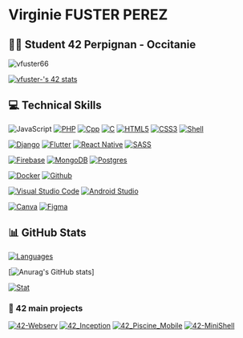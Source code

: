 # Virginie FUSTER PEREZ

## 👩‍🎓 Student 42 Perpignan - Occitanie

<p align="left"> <img src="https://komarev.com/ghpvc/?username=vfuster66&label=Profile%20views&color=0e75b6&style=flat" alt="vfuster66" /> </p>

[![vfuster-'s 42 stats](https://badge.mediaplus.ma/darkgray/vfuster-?1337Badge=off&UM6P=off)](https://github.com/oakoudad/badge42)

## 💻 Technical Skills
![JavaScript](https://img.shields.io/badge/javascript-%23323330.svg?style=for-the-badge&logo=javascript&logoColor=%23F7DF1E)
[![PHP](https://img.shields.io/badge/php-%23777BB4.svg?style=for-the-badge&logo=php&logoColor=white)](https://github.com/vfuster66)
[![Cpp](https://img.shields.io/badge/c++-%2300599C.svg?style=for-the-badge&logo=c%2B%2B&logoColor=white)](https://github.com/vfuster66)
[![C](https://img.shields.io/badge/c-%2300599C.svg?style=for-the-badge&logo=c&logoColor=white&color=blue)](https://github.com/vfuster66)
[![HTML5](https://img.shields.io/badge/html5-%23E34F26.svg?style=for-the-badge&logo=html5&logoColor=white)](https://github.com/vfuster66)
[![CSS3](https://img.shields.io/badge/css3-%231572B6.svg?style=for-the-badge&logo=css3&logoColor=white)](https://github.com/vfuster66)
[![Shell](https://img.shields.io/badge/shell_script-%23121011.svg?style=for-the-badge&logo=gnu-bash&logoColor=white)](https://github.com/vfuster66)

[![Django](https://img.shields.io/badge/django-%23092E20.svg?style=for-the-badge&logo=django&logoColor=white)](https://github.com/vfuster66)
[![Flutter](https://img.shields.io/badge/Flutter-%2302569B.svg?style=for-the-badge&logo=Flutter&logoColor=white)](https://github.com/vfuster66)
[![React Native](https://img.shields.io/badge/react_native-%2320232a.svg?style=for-the-badge&logo=react&logoColor=%2361DAFB)](https://github.com/vfuster66)
[![SASS](https://img.shields.io/badge/SASS-hotpink.svg?style=for-the-badge&logo=SASS&logoColor=white)](https://github.com/vfuster66)

[![Firebase](https://img.shields.io/badge/firebase-a08021?style=for-the-badge&logo=firebase&logoColor=ffcd34)](https://github.com/vfuster66)
[![MongoDB](https://img.shields.io/badge/MongoDB-%234ea94b.svg?style=for-the-badge&logo=mongodb&logoColor=white)](https://github.com/vfuster66)
[![Postgres](https://img.shields.io/badge/postgres-%23316192.svg?style=for-the-badge&logo=postgresql&logoColor=white)](https://github.com/vfuster66)

[![Docker](https://img.shields.io/badge/docker-%230db7ed.svg?style=for-the-badge&logo=docker&logoColor=white)](https://github.com/vfuster66)
[![Github](https://img.shields.io/badge/github-%23121011.svg?style=for-the-badge&logo=github&logoColor=white&color=black)](https://github.com/vfuster66)

[![Visual Studio Code](https://img.shields.io/badge/Visual%20Studio%20Code-0078d7.svg?style=for-the-badge&logo=visual-studio-code&logoColor=white)](https://github.com/vfuster66)
[![Android Studio](https://img.shields.io/badge/android%20studio-346ac1?style=for-the-badge&logo=android%20studio&logoColor=white)](https://github.com/vfuster66)

[![Canva](https://img.shields.io/badge/Canva-%2300C4CC.svg?style=for-the-badge&logo=Canva&logoColor=white)](https://github.com/vfuster66)
[![Figma](https://img.shields.io/badge/figma-%23F24E1E.svg?style=for-the-badge&logo=figma&logoColor=white)](https://github.com/vfuster66)

## 📊 GitHub Stats
[![Languages](https://github-readme-stats.vercel.app/api?username=vfuster66&show_icons=true&theme=vue-dark&hide_border=true&count_private=true&hide=issues&card_width=300)](https://github.com/vfuster66)

[![Anurag's GitHub stats](https://github-readme-stats.vercel.app/api?username=vfuster66&theme=dark&show_icons=true)]

[![Stat](https://github-readme-stats.vercel.app/api/top-langs/?username=vfuster66&layout=compact&hide=roff&langs_count=8&show_icons=true&theme=vue-dark&hide_border=true)](https://github.com/vfuster66)



### 📂 42 main projects
[![42-Webserv](https://github-readme-stats.vercel.app/api/pin/?username=vfuster66&repo=42-Webserv&theme=vue-dark&hide_border=true)](https://github.com/vfuster66/42-Webserv.git)
[![42_Inception](https://github-readme-stats.vercel.app/api/pin/?username=vfuster66&repo=42_Inception&theme=vue-dark&hide_border=true)](https://github.com/vfuster66/42_Inception.git)
[![42_Piscine_Mobile](https://github-readme-stats.vercel.app/api/pin/?username=vfuster66&repo=piscine_mobile&theme=vue-dark&hide_border=true)](https://github.com/vfuster66/piscine_mobile.git)
[![42-MiniShell](https://github-readme-stats.vercel.app/api/pin/?username=vfuster66&repo=42-Minishell&theme=vue-dark&hide_border=true)](https://github.com/vfuster66/42-Minishell.git)

